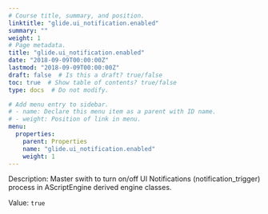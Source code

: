 ```yaml
---
# Course title, summary, and position.
linktitle: "glide.ui_notification.enabled"
summary: ""
weight: 1
# Page metadata.
title: "glide.ui_notification.enabled"
date: "2018-09-09T00:00:00Z"
lastmod: "2018-09-09T00:00:00Z"
draft: false  # Is this a draft? true/false
toc: true  # Show table of contents? true/false
type: docs  # Do not modify.

# Add menu entry to sidebar.
# - name: Declare this menu item as a parent with ID name.
# - weight: Position of link in menu.
menu:
  properties:
    parent: Properties
    name: "glide.ui_notification.enabled"
    weight: 1
---
```


Description: Master swith to turn on/off UI Notifications (notification_trigger) process in AScriptEngine derived engine classes.


Value: `true`